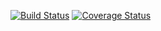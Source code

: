 [![Build Status](https://travis-ci.org/seniverse/fieldmask.svg?branch=master)](https://travis-ci.org/seniverse/fieldmask)
[![Coverage Status](https://coveralls.io/repos/github/seniverse/fieldmask/badge.svg?branch=master)](https://coveralls.io/github/seniverse/fieldmask?branch=master)
